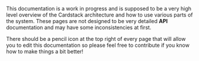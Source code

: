 This documentation is a work in progress and is supposed to be a very high level overview of the Cardstack architecture and how to use various parts of the system. These pages are not designed to be very detailed **API** documentation and may have some inconsistencies at first.

There should be a pencil icon at the top right of every page that will allow you to edit this documentation so please feel free to contribute if you know how to make things a bit better!
